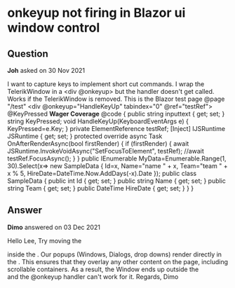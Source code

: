 # onkeyup not firing in Blazor ui window control

## Question

**Joh** asked on 30 Nov 2021

I want to capture keys to implement short cut commands. I wrap the TelerikWindow in a <div @onkeyup> but the handler doesn't get called. Works if the TelerikWindow is removed. This is the Blazor test page @page "/test" <div @onkeyup="HandleKeyUp" tabindex="0" @ref="testRef"> @KeyPressed <TelerikWindow Visible="true" Width="1200px"> <WindowTitle> <strong>Wager Coverage</strong> </WindowTitle> <WindowActions> <WindowAction Name="Minimize"></WindowAction> <WindowAction Name="Maximize"></WindowAction> <WindowAction Name="Close"></WindowAction> </WindowActions> <WindowContent> <TelerikGrid Data="@MyData" Height="400px" Pageable="true" Sortable="true" Groupable="true" FilterMode="Telerik.Blazor.GridFilterMode.FilterRow" Resizable="true" Reorderable="true"> <GridColumns> <GridColumn Field="@(nameof(SampleData.Id))" Width="120px" /> <GridColumn Field="@(nameof(SampleData.Name))" Title="Employee Name" Groupable="false" /> <GridColumn Field="@(nameof(SampleData.Team))" Title="Team" /> <GridColumn Field="@(nameof(SampleData.HireDate))" Title="Hire Date" /> </GridColumns> </TelerikGrid> </WindowContent> </TelerikWindow> </div> @code { public string inputtext { get; set; } string KeyPressed; void HandleKeyUp(KeyboardEventArgs e) { KeyPressed=e.Key; } private ElementReference testRef; [Inject] IJSRuntime JSRuntime { get; set; } protected override async Task OnAfterRenderAsync(bool firstRender) { if (firstRender) { await JSRuntime.InvokeVoidAsync("SetFocusToElement", testRef); //await testRef.FocusAsync(); } } public IEnumerable<SampleData> MyData=Enumerable.Range(1, 30).Select(x=> new SampleData { Id=x, Name="name " + x, Team="team " + x % 5, HireDate=DateTime.Now.AddDays(-x).Date }); public class SampleData { public int Id { get; set; } public string Name { get; set; } public string Team { get; set; } public DateTime HireDate { get; set; } } }

## Answer

**Dimo** answered on 03 Dec 2021

Hello Lee, Try moving the <div> inside the <WindowContent>. Our popups (Windows, Dialogs, drop downs) render directly in the <body>. This ensures that they overlay any other content on the page, including scrollable containers. As a result, the Window ends up outside the <div> and the @onkeyup handler can't work for it. Regards, Dimo
